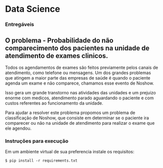 # Data Science


### Entregáveis

## O problema - Probabilidade do não comparecimento dos pacientes na unidade de atendimento de exames clinicos.

Todos os agendamentos de exames são feitos previamente pelos canais de atendimento, como telefone ou mensagens. Um dos grandes problemas que atingem a maior parte das empresas de saúde é quando o paciente agenda um exame e não comparece, chamamos esse evento de Noshow.

Isso gera um grande transtorno nas atividades das unidades e um prejuizo enorme com medicos, atendimento parado aguardando o paciente e com custos referentes ao funcionamento da unidade.

Para ajudar a resolver este problema propomos um problema de classificação de Noshow, que consiste em determinar se o paciente ira comparecer ou não na unidade de atendimento para realizar o exame que ele agendou.


### Instruções para execução

Em um ambiente virtual de sua preferencia instale os requisitos:

`$ pip install -r requirements.txt`
